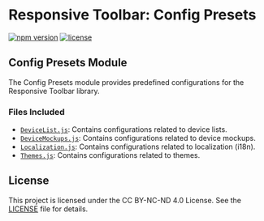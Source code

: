 # Responsive Toolbar: Config Presets

[![npm version](https://img.shields.io/npm/v/@responsive-toolbar/config-presets.svg)](https://www.npmjs.com/package/@responsive-toolbar/config-presets)
[![license](https://img.shields.io/badge/license-CC%20BY--NC--SA%204.0-orange.svg)](https://creativecommons.org/licenses/by-nc-nd/4.0/)

## Config Presets Module

The Config Presets module provides predefined configurations for the Responsive Toolbar library.

### Files Included 

- [`DeviceList.js`](src/DeviceList.js): Contains configurations related to device lists.
- [`DeviceMockups.js`](src/DeviceMockups.js): Contains configurations related to device mockups.
- [`Localization.js`](src/Localization.js): Contains configurations related to localization (i18n).
- [`Themes.js`](src/Themes.js): Contains configurations related to themes.

## License

This project is licensed under the CC BY-NC-ND 4.0 License. See the [LICENSE](https://creativecommons.org/licenses/by-nc-nd/4.0/) file for details.